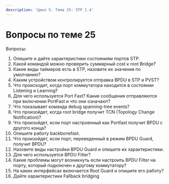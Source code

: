 ```yaml
---
description: 'Цикл 5. Тема 25: STP 1.4'
---
```


# Вопросы по теме 25

Вопросы:  
1. Опишите и дайте характеристики состояниям портов STP.  
2. Какой командой можно проверить суммарный cost к root Bridge?  
3. Какие виды таймеров есть в STP, назовите их значения по умолчанию?  
4. Каким устройством контролируется отправка BPDU в STP и PVST?  
5. Что происходит, когда порт коммутатора находится в состоянии Listening и Learning?  
6. Для чего используется Port Fast? Какие сообщения отправляются при включении PortFast и что они означают?  
7. Что показывает команда debug spanning-tree events?  
8. Что произойдет, когда root bridge получит TCN \(Topology Change Notification\)?  
9. Что произойдет, если порт настроенный как Portfast получит BPDU с другого конца?  
10. Опишите работу backbonefast.  
11. Что произойдет, если порт, переведенный в режим BPDU Guard, получит BPDU?  
12. Назовите виды настройки BPDU Guard и опишите их характеристики.  
13. Для чего используется BPDU Filter?  
14. Какие проблемы могут возникнуть если настроить BPDU Filter на порту, который подключен к другому коммутатору?  
15. На каких интерфейсах включается Root Guard и опишите его работу?  
16. Дайте характеристики Fallback bridging

